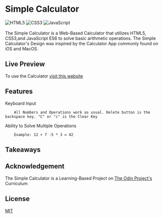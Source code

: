# Simple Calculator

![HTML5](https://img.shields.io/badge/html5-%23E34F26.svg?style=for-the-badge&logo=html5&logoColor=white)
![CSS3](https://img.shields.io/badge/css3-%231572B6.svg?style=for-the-badge&logo=css3&logoColor=white)
![JavaScript](https://img.shields.io/badge/javascript-%23323330.svg?style=for-the-badge&logo=javascript&logoColor=%23F7DF1E)
<br>
<br>
The Simple Calculator is a Web-Based Calculator that utilizes HTML5, CSS3,and JavaScript ES6 to solve basic arithmetic operations. The Simple Calculator's Design was inspired by the Calculator App commonly found on iOS and MacOS.

## Live Preview

To use the Calculator [visit this website](https://yuris2.github.io/Simple-Calculator/)


## Features
Keyboard Input

        All Numbers and Operations work as usual. Delete button is the backspace key. "C" or "c" is the Clear Key

Ability to Solve Multiple Operations

        Example: 12 + 7 -5 * 3 = 42

## Takeaways

## Acknowledgement

The Simple Calculator is a Learning-Based Project on [The Odin Project's](https://www.theodinproject.com/lessons/foundations-calculator) Curriculum

## License

[MIT](https://choosealicense.com/licenses/mit/)
